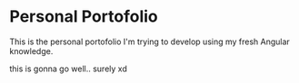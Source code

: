 # Personal Portofolio

This is the personal portofolio I'm trying to develop using my fresh Angular knowledge.

this is gonna go well.. surely xd